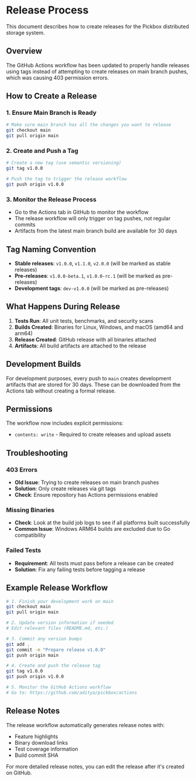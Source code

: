 # Release Process

This document describes how to create releases for the Pickbox distributed storage system.

## Overview

The GitHub Actions workflow has been updated to properly handle releases using tags instead of attempting to create releases on main branch pushes, which was causing 403 permission errors.

## How to Create a Release

### 1. Ensure Main Branch is Ready
```bash
# Make sure main branch has all the changes you want to release
git checkout main
git pull origin main
```

### 2. Create and Push a Tag
```bash
# Create a new tag (use semantic versioning)
git tag v1.0.0

# Push the tag to trigger the release workflow
git push origin v1.0.0
```

### 3. Monitor the Release Process
- Go to the Actions tab in GitHub to monitor the workflow
- The release workflow will only trigger on tag pushes, not regular commits
- Artifacts from the latest main branch build are available for 30 days

## Tag Naming Convention

- **Stable releases**: `v1.0.0`, `v1.1.0`, `v2.0.0` (will be marked as stable releases)
- **Pre-releases**: `v1.0.0-beta.1`, `v1.0.0-rc.1` (will be marked as pre-releases)
- **Development tags**: `dev-v1.0.0` (will be marked as pre-releases)

## What Happens During Release

1. **Tests Run**: All unit tests, benchmarks, and security scans
2. **Builds Created**: Binaries for Linux, Windows, and macOS (amd64 and arm64)
3. **Release Created**: GitHub release with all binaries attached
4. **Artifacts**: All build artifacts are attached to the release

## Development Builds

For development purposes, every push to `main` creates development artifacts that are stored for 30 days. These can be downloaded from the Actions tab without creating a formal release.

## Permissions

The workflow now includes explicit permissions:
- `contents: write` - Required to create releases and upload assets

## Troubleshooting

### 403 Errors
- **Old Issue**: Trying to create releases on main branch pushes
- **Solution**: Only create releases via git tags
- **Check**: Ensure repository has Actions permissions enabled

### Missing Binaries
- **Check**: Look at the build job logs to see if all platforms built successfully
- **Common Issue**: Windows ARM64 builds are excluded due to Go compatibility

### Failed Tests
- **Requirement**: All tests must pass before a release can be created
- **Solution**: Fix any failing tests before tagging a release

## Example Release Workflow

```bash
# 1. Finish your development work on main
git checkout main
git pull origin main

# 2. Update version information if needed
# Edit relevant files (README.md, etc.)

# 3. Commit any version bumps
git add .
git commit -m "Prepare release v1.0.0"
git push origin main

# 4. Create and push the release tag
git tag v1.0.0
git push origin v1.0.0

# 5. Monitor the GitHub Actions workflow
# Go to: https://github.com/aditya/pickbox/actions
```

## Release Notes

The release workflow automatically generates release notes with:
- Feature highlights
- Binary download links
- Test coverage information
- Build commit SHA

For more detailed release notes, you can edit the release after it's created on GitHub. 